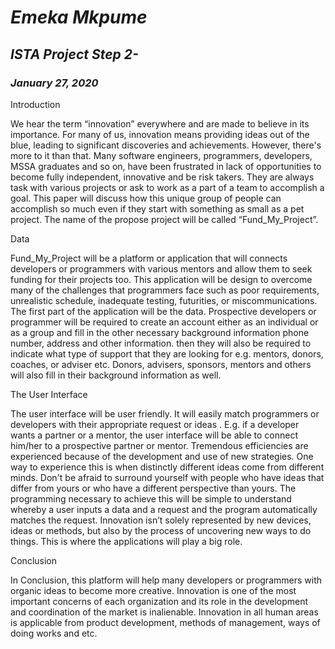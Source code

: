 # *Emeka Mkpume*

## *ISTA Project Step 2-*

### *January 27, 2020*

Introduction

We hear the term “innovation” everywhere and are made to believe in its importance. 
For many of us, innovation means providing ideas out of the blue, leading to significant 
discoveries and achievements. However, there's more to it than that. Many software engineers,
 programmers, developers, MSSA graduates and so on, have been frustrated in lack of opportunities
 to become fully independent, innovative and be risk takers. They are always task with various
 projects or ask to work as a part of a team to accomplish a goal. This paper will discuss how
 this unique group of people can accomplish so much even if they start with something as small 
 as a pet project.  The name of the propose project will be called “Fund_My_Project”.
 
 Data
 
 Fund_My_Project will be a platform or application that will connects developers or programmers
 with various mentors and allow them to seek funding for their projects too. This application 
 will be design to overcome many of the challenges that programmers face such as poor
 requirements, unrealistic schedule, inadequate testing, futurities, or miscommunications.
The first part of the application will be the data. Prospective developers or programmer 
will be required to create an account either as an individual or as a group and fill in
the other necessary background information phone number, address and other information.
then they will also be required to indicate what type of support that they are looking for 
e.g. mentors, donors, coaches, or adviser etc. Donors, advisers, sponsors, mentors and others 
will also fill in their background information as well. 

The User Interface

The user interface will be user friendly. It will easily match programmers or developers with 
their appropriate request or ideas  . E.g. if a developer wants a partner or a mentor, 
the user interface will be able to connect him/her to a prospective partner or mentor. 
Tremendous efficiencies are experienced because of the development and use of new strategies.
One way to experience this is when distinctly different ideas come from different minds. 
Don't be afraid to surround yourself with people who have ideas that differ from yours
or who have a different perspective than yours.
The programming necessary to achieve this will be simple to understand whereby a user inputs 
a data and a request and the program automatically matches the request. Innovation isn’t 
solely represented by new devices, ideas or methods, but also by the process of uncovering 
new ways to do things. This is where the applications will play a big role.

Conclusion

In Conclusion, this platform will help many developers or programmers with organic ideas 
to become more creative. Innovation is one of the most important concerns of each organization
and its role in the development and coordination of the market is inalienable. Innovation 
in all human areas is applicable from product development, methods of management, 
ways of doing works and etc.
	
	

	